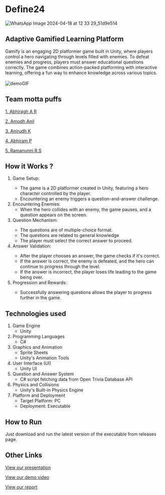 # Define24

![WhatsApp Image 2024-04-18 at 12 33 29_51d9e514](https://github.com/Definehack/Define24/assets/79042374/4d6c229a-5048-4ac9-bba6-c0e835e22097)

## Adaptive Gamified Learning Platform
Gamify is an engaging 2D platformer game built in Unity, where players control a hero navigating through levels filled with enemies. To defeat enemies and progress, players must answer educational questions correctly. The game combines action-packed platforming with interactive learning, offering a fun way to enhance knowledge across various topics. <br>
<br>
![demoGIF](https://github.com/n0nsense-404/mottapuffs/blob/main/demoEmbed.gif)

## Team motta puffs

<a href="https://github.com/n0nsense-404" target="_blank">1. Abhiragh A R</a>

<a href="https://github.com/AmodhAnil" target="_blank">2. Amodh Anil</a>

<a href="https://github.com/Anirudh-Kuldeep" target="_blank">3. Anirudh K</a>

<a href="https://github.com/AbiAbiii" target="_blank">4. Abhiram P</a>

<a href="https://github.com/igris39" target="_blank">5. Ramanunni R S</a>


## How it Works ?
<ol>
<li>Game Setup:</li>
  <ul>
<li>The game is a 2D platformer created in Unity, featuring a hero character controlled by the player.</li>
<li>Encountering an enemy triggers a question-and-answer challenge.</li>
  </ul>
<li>Encountering Enemies:
  <ul>
<li>When the hero collides with an enemy, the game pauses, and a question appears on the screen.</li>
    </ul>
<li>Question Mechanism:</li>
    <ul>
<li>The questions are of multiple-choice  format.</li>
<li>The questions are related to general knowledge</li>
<li>The player must select the correct answer to proceed.</li>
      </ul>
<li>Answer Validation:</li>
      <ul>
<li>After the player chooses an answer, the game checks if it's correct.</li>
<li>If the answer is correct, the enemy is defeated, and the hero can continue to progress through the level.</li>
<li>If the answer is incorrect, the player loses life leading to the game being over.</li>
        </ul>
<li>Progression and Rewards:</li>
  <ul>
<li>Successfully answering questions allows the player to progress further in the game.</li>
  </ul>
</ol>

## Technologies used
   <ol>
       <li>
           Game Engine
           <ul>
               <li>Unity</li>
           </ul>
       </li>
       <li>
           Programming Languages
           <ul>
               <li>C#</li>
           </ul>
       </li>
       <li>
           Graphics and Animation
           <ul>
               <li>Sprite Sheets</li>
               <li>Unity's Animation Tools</li>
           </ul>
       </li>
       <li>
           User Interface (UI)
           <ul>
               <li>Unity UI</li>
           </ul>
       </li>
       <li>
           Question and Answer System
           <ul>
               <li>C# script fetching data from Open Trivia Database API</li>
           </ul>
       </li>
       <li>
           Physics and Collisions
           <ul>
               <li>Unity's Built-in Physics Engine</li>
           </ul>
       </li>
       <li>
           Platform and Deployment
           <ul>
               <li>Target Platform: PC</li>
               <li>Deployment: Executable</li>
           </ul>
       </li>
   </ol>


## How to Run
Just download and run the latest version of the executable from releases page.

## Other Links
[View our presentation](https://www.canva.com/design/DAGDBAChNMo/pf2CT8Z_PBi2FtCKAZe9OA/edit?utm_content=DAGDBAChNMo&utm_campaign=designshare&utm_medium=link2&utm_source=sharebutton)

[View our demo video](https://github.com/n0nsense-404/mottapuffs/blob/main/demo.mp4)

[View our report](https://github.com/n0nsense-404/mottapuffs/blob/main/mottaPuffs.pdf)
